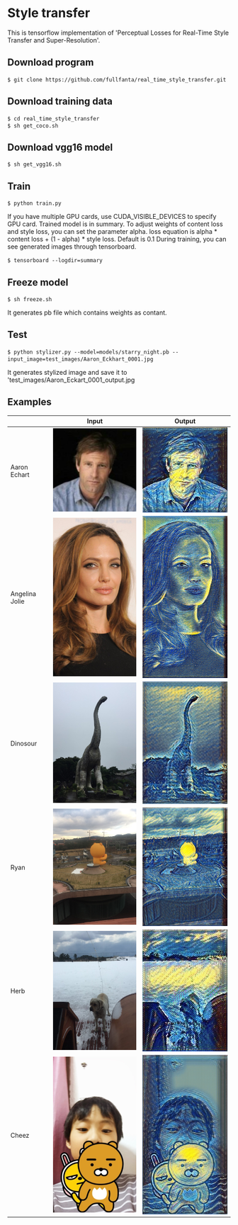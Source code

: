 # Style transfer
This is tensorflow implementation of 'Perceptual Losses for Real-Time Style Transfer and Super-Resolution'.

## Download program
```
$ git clone https://github.com/fullfanta/real_time_style_transfer.git
```

## Download training data
```
$ cd real_time_style_transfer
$ sh get_coco.sh
```

## Download vgg16 model
```
$ sh get_vgg16.sh
```

## Train
```
$ python train.py
```
If you have multiple GPU cards, use CUDA_VISIBLE_DEVICES to specify GPU card.
Trained model is in summary.
To adjust weights of content loss and style loss, you can set the parameter alpha. loss equation is alpha * content loss + (1 - alpha) * style loss. Default is 0.1
During training, you can see generated images through tensorboard.
```
$ tensorboard --logdir=summary
```


## Freeze model
```
$ sh freeze.sh
```
It generates pb file which contains weights as contant.

## Test
```
$ python stylizer.py --model=models/starry_night.pb --input_image=test_images/Aaron_Eckhart_0001.jpg
```
It generates stylized image and save it to 'test_images/Aaron_Eckart_0001_output.jpg


## Examples
|    | Input | Output |
|----|-------|--------|
|Aaron Echart|<img src='test_images/Aaron_Eckhart_0001.jpg' width='256px'>|<img src='test_images/Aaron_Eckhart_0001_output.jpg' width='256px'>|
|Angelina Jolie|<img src='test_images/jolie.jpg' width='256px'>|<img src='test_images/jolie_output.jpg' width='256px'>|
|Dinosour|<img src='test_images/dinosour.png' width='256px'>|<img src='test_images/dinosour_output.jpg' width='256px'>|
|Ryan|<img src='test_images/ryan.png' width='256px'>|<img src='test_images/ryan_output.jpg' width='256px'>|
|Herb|<img src='test_images/herb.png' width='256px'>|<img src='test_images/herb_output.jpg' width='256px'>|
|Cheez|<img src='test_images/cheez.png' width='256px'>|<img src='test_images/cheez_output.jpg' width='256px'>|
